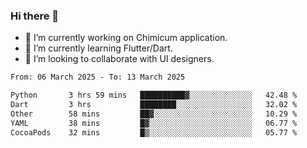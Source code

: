 ### Hi there 👋

<!--
**devcat37/devcat37** is a ✨ _special_ ✨ repository because its `README.md` (this file) appears on your GitHub profile.-->


- 🔭 I’m currently working on Chimicum application.
- 🌱 I’m currently learning Flutter/Dart.
- 👯 I’m looking to collaborate with UI designers.
<!-- - 🤔 I’m looking for help with ... -->

<!--START_SECTION:waka-->

```txt
From: 06 March 2025 - To: 13 March 2025

Python       3 hrs 59 mins   ██████████▓░░░░░░░░░░░░░░   42.48 %
Dart         3 hrs           ████████░░░░░░░░░░░░░░░░░   32.02 %
Other        58 mins         ██▓░░░░░░░░░░░░░░░░░░░░░░   10.29 %
YAML         38 mins         █▓░░░░░░░░░░░░░░░░░░░░░░░   06.77 %
CocoaPods    32 mins         █▒░░░░░░░░░░░░░░░░░░░░░░░   05.77 %
```

<!--END_SECTION:waka-->
